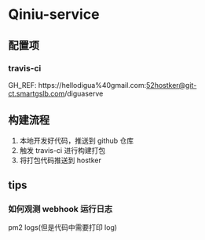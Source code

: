 # Qiniu-service

## 配置项

### travis-ci

GH_REF: https://hellodigua%40gmail.com:52hostker@git-ct.smartgslb.com/diguaserve

## 构建流程

1. 本地开发好代码，推送到 github 仓库
2. 触发 travis-ci 进行构建打包
3. 将打包代码推送到 hostker

## tips

### 如何观测 webhook 运行日志

pm2 logs(但是代码中需要打印 log)
